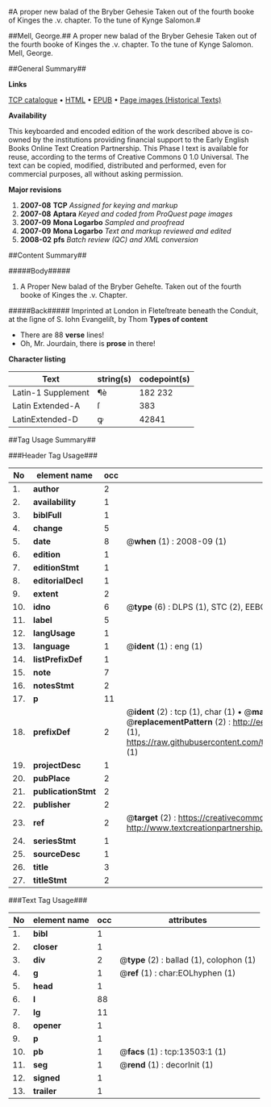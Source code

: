 #A proper new balad of the Bryber Gehesie Taken out of the fourth booke of Kinges the .v. chapter. To the tune of Kynge Salomon.#

##Mell, George.##
A proper new balad of the Bryber Gehesie Taken out of the fourth booke of Kinges the .v. chapter. To the tune of Kynge Salomon.
Mell, George.

##General Summary##

**Links**

[TCP catalogue](http://www.ota.ox.ac.uk/tcp/)  • 
[HTML](http://tei.it.ox.ac.uk/tcp/Texts-HTML/free/A07/A07416.html)  • 
[EPUB](http://tei.it.ox.ac.uk/tcp/Texts-EPUB/free/A07/A07416.epub) • 
[Page images (Historical Texts)](https://data.historicaltexts.jisc.ac.uk/view?pubId=eebo-99848411e&pageId=eebo-99848411e-13503-1)

**Availability**

This keyboarded and encoded edition of the
	       work described above is co-owned by the institutions
	       providing financial support to the Early English Books
	       Online Text Creation Partnership. This Phase I text is
	       available for reuse, according to the terms of Creative
	       Commons 0 1.0 Universal. The text can be copied,
	       modified, distributed and performed, even for
	       commercial purposes, all without asking permission.

**Major revisions**

1. __2007-08__ __TCP__ *Assigned for keying and markup*
1. __2007-08__ __Aptara__ *Keyed and coded from ProQuest page images*
1. __2007-09__ __Mona Logarbo__ *Sampled and proofread*
1. __2007-09__ __Mona Logarbo__ *Text and markup reviewed and edited*
1. __2008-02__ __pfs__ *Batch review (QC) and XML conversion*

##Content Summary##

#####Body#####

1. A Proper New balad of the Bryber Geheſte.
Taken out of the fourth booke of Kinges the .v. Chapter.

#####Back#####
Imprinted at London in Fleteſtreate
beneath the Conduit, at the ſigne
of S. Iohn Evangeliſt, by
Thom
**Types of content**

  * There are 88 **verse** lines!
  * Oh, Mr. Jourdain, there is **prose** in there!

**Character listing**


|Text|string(s)|codepoint(s)|
|---|---|---|
|Latin-1 Supplement|¶è|182 232|
|Latin Extended-A|ſ|383|
|LatinExtended-D|ꝙ|42841|

##Tag Usage Summary##

###Header Tag Usage###

|No|element name|occ|attributes|
|---|---|---|---|
|1.|__author__|2||
|2.|__availability__|1||
|3.|__biblFull__|1||
|4.|__change__|5||
|5.|__date__|8| @__when__ (1) : 2008-09 (1)|
|6.|__edition__|1||
|7.|__editionStmt__|1||
|8.|__editorialDecl__|1||
|9.|__extent__|2||
|10.|__idno__|6| @__type__ (6) : DLPS (1), STC (2), EEBO-CITATION (1), PROQUEST (1), VID (1)|
|11.|__label__|5||
|12.|__langUsage__|1||
|13.|__language__|1| @__ident__ (1) : eng (1)|
|14.|__listPrefixDef__|1||
|15.|__note__|7||
|16.|__notesStmt__|2||
|17.|__p__|11||
|18.|__prefixDef__|2| @__ident__ (2) : tcp (1), char (1)  •  @__matchPattern__ (2) : ([0-9\-]+):([0-9IVX]+) (1), (.+) (1)  •  @__replacementPattern__ (2) : http://eebo.chadwyck.com/downloadtiff?vid=$1&page=$2 (1), https://raw.githubusercontent.com/textcreationpartnership/Texts/master/tcpchars.xml#$1 (1)|
|19.|__projectDesc__|1||
|20.|__pubPlace__|2||
|21.|__publicationStmt__|2||
|22.|__publisher__|2||
|23.|__ref__|2| @__target__ (2) : https://creativecommons.org/publicdomain/zero/1.0/ (1), http://www.textcreationpartnership.org/docs/. (1)|
|24.|__seriesStmt__|1||
|25.|__sourceDesc__|1||
|26.|__title__|3||
|27.|__titleStmt__|2||


###Text Tag Usage###

|No|element name|occ|attributes|
|---|---|---|---|
|1.|__bibl__|1||
|2.|__closer__|1||
|3.|__div__|2| @__type__ (2) : ballad (1), colophon (1)|
|4.|__g__|1| @__ref__ (1) : char:EOLhyphen (1)|
|5.|__head__|1||
|6.|__l__|88||
|7.|__lg__|11||
|8.|__opener__|1||
|9.|__p__|1||
|10.|__pb__|1| @__facs__ (1) : tcp:13503:1 (1)|
|11.|__seg__|1| @__rend__ (1) : decorInit (1)|
|12.|__signed__|1||
|13.|__trailer__|1||
